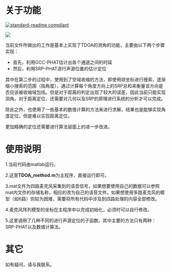 # 关于功能

[![standard-readme compliant](https://img.shields.io/badge/readme%20style-standard-brightgreen.svg?style=flat-square)](https://github.com/RichardLitt/standard-readme)

[![](https://img.shields.io/badge/readme%20style-standard-brightgreen)](http://baidu.com)

当前文件所做出的工作是基本上实现了TDOA的测角的功能，主要由以下两个步骤实现：
- 首先，利用GCC-PHAT估计出各个通道之间的时延
- 然后，利用SRP-PHAT进行声源位置的估计定位

其中在第二步的过程中，使用到了空域收缩的方法，即使用球坐标进行搜索，逐渐缩小搜索的范围（指角度），通过计算每个角度方向上的SRP总和来衡量该方向是否应该被收缩域包括。但是对于距离的判定出现了较大的误差，因此当前只能实现测角。对于距离定位，还需要对几何以及SRP的原理进行系统的分析才可以完成。

除此之外，也使用了一些基本的数值计算的方法来进行求解，结果也是能够实现角度定位，但是难以实现距离定位。

更加精确的定位还需要进行算法层面上的进一步改进。

# 使用说明

1.当前代码由matlab运行。

2.这里**TDOA_method.m**为主程序，直接运行即可。

3.mat文件为四路麦克风采集到的语音信号，如果想要使用自己的数据可以参照mat内文件的存储名称，相应的改为自己的语音文件。如果想使用多路麦克风的模型（如6路）则较为困难，需要将所有代码中涉及到四路处理的内容全部修改。

4.麦克风阵列模型的坐标在主程序中以完成初始化，必须时可以自行修改。

5.这里调用了几种不同的进行声源定位的子函数，其中主要的方法只有两种：SRP-PHAT以及数值计算法。

# 其它

如有疑问，请与我联系。
